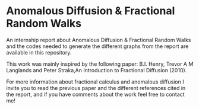 # Anomalous Diffusion & Fractional Random Walks

An internship report about Anomalous Diffusion & Fractional Random Walks and the codes needed to generate the different graphs from the report are available in this repository. 

This work was mainly inspired by the following paper: B.I. Henry, Trevor A M Langlands and Peter Straka,An Introduction to Fractional Diffusion (2010).

For more information about fractional calculus and anomalous diffusion I invite you to read the previous paper and the different references cited in the report, and if you have comments about the work feel free to contact me! 
